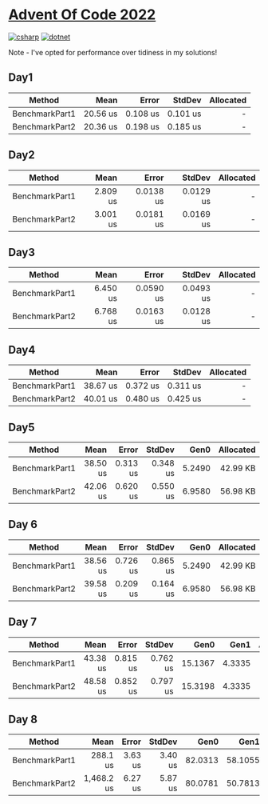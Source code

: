 # [Advent Of Code 2022](https://adventofcode.com/2022)

[![csharp](https://img.shields.io/badge/--512BD4?logo=csharp&logoColor=ffffff)](https://learn.microsoft.com/en-us/dotnet/csharp/)
[![dotnet](https://img.shields.io/badge/--512BD4?logo=.net&logoColor=ffffff)](https://dotnet.microsoft.com/)

Note - I've opted for performance over tidiness in my solutions!

## Day1
|         Method |     Mean |    Error |   StdDev | Allocated |
|--------------- |---------:|---------:|---------:|----------:|
| BenchmarkPart1 | 20.56 us | 0.108 us | 0.101 us |         - |
| BenchmarkPart2 | 20.36 us | 0.198 us | 0.185 us |         - |

## Day2
|         Method |     Mean |     Error |    StdDev | Allocated |
|--------------- |---------:|----------:|----------:|----------:|
| BenchmarkPart1 | 2.809 us | 0.0138 us | 0.0129 us |         - |
| BenchmarkPart2 | 3.001 us | 0.0181 us | 0.0169 us |         - |

## Day3
|         Method |     Mean |     Error |    StdDev | Allocated |
|--------------- |---------:|----------:|----------:|----------:|
| BenchmarkPart1 | 6.450 us | 0.0590 us | 0.0493 us |         - |
| BenchmarkPart2 | 6.768 us | 0.0163 us | 0.0128 us |         - |

## Day4
|         Method |     Mean |    Error |   StdDev | Allocated |
|--------------- |---------:|---------:|---------:|----------:|
| BenchmarkPart1 | 38.67 us | 0.372 us | 0.311 us |         - |
| BenchmarkPart2 | 40.01 us | 0.480 us | 0.425 us |         - |

## Day5
|         Method |     Mean |    Error |   StdDev |   Gen0 | Allocated |
|--------------- |---------:|---------:|---------:|-------:|----------:|
| BenchmarkPart1 | 38.50 us | 0.313 us | 0.348 us | 5.2490 |  42.99 KB |
| BenchmarkPart2 | 42.06 us | 0.620 us | 0.550 us | 6.9580 |  56.98 KB |

## Day 6
|         Method |     Mean |    Error |   StdDev |   Gen0 | Allocated |
|--------------- |---------:|---------:|---------:|-------:|----------:|
| BenchmarkPart1 | 38.56 us | 0.726 us | 0.865 us | 5.2490 |  42.99 KB |
| BenchmarkPart2 | 39.58 us | 0.209 us | 0.164 us | 6.9580 |  56.98 KB |

## Day 7
|         Method |     Mean |    Error |   StdDev |    Gen0 |   Gen1 | Allocated |
|--------------- |---------:|---------:|---------:|--------:|-------:|----------:|
| BenchmarkPart1 | 43.38 us | 0.815 us | 0.762 us | 15.1367 | 4.3335 | 123.75 KB |
| BenchmarkPart2 | 48.58 us | 0.852 us | 0.797 us | 15.3198 | 4.3335 | 125.38 KB |

## Day 8
|         Method |       Mean |   Error |  StdDev |    Gen0 |    Gen1 | Allocated |
|--------------- |-----------:|--------:|--------:|--------:|--------:|----------:|
| BenchmarkPart1 |   288.1 us | 3.63 us | 3.40 us | 82.0313 | 58.1055 | 673.26 KB |
| BenchmarkPart2 | 1,468.2 us | 6.27 us | 5.87 us | 80.0781 | 50.7813 | 664.35 KB |
